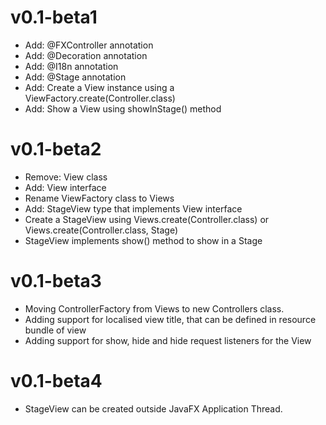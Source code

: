 # v0.1-beta1
- Add: @FXController annotation
- Add: @Decoration annotation
- Add: @I18n annotation
- Add: @Stage annotation
- Add: Create a View instance using a ViewFactory.create(Controller.class)
- Add: Show a View using showInStage() method

# v0.1-beta2
- Remove: View class
- Add: View interface
- Rename ViewFactory class to Views
- Add: StageView type that implements View interface
- Create a StageView using Views.create(Controller.class) or Views.create(Controller.class, Stage)
- StageView implements show() method to show in a Stage 

# v0.1-beta3
- Moving ControllerFactory from Views to new Controllers class.
- Adding support for localised view title, that can be defined in resource bundle of view 
- Adding support for show, hide and hide request listeners for the View

# v0.1-beta4
- StageView can be created outside JavaFX Application Thread.